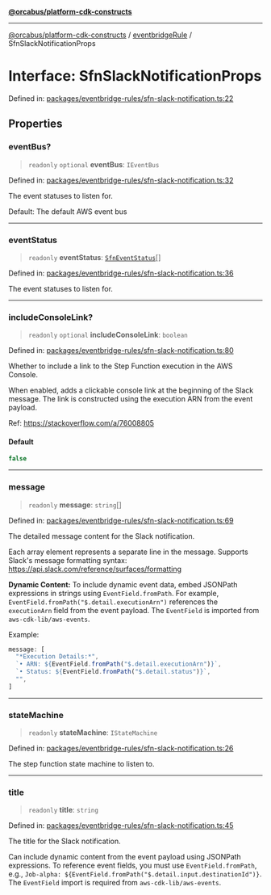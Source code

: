[**@orcabus/platform-cdk-constructs**](../../../../README.md)

***

[@orcabus/platform-cdk-constructs](../../../../README.md) / [eventbridgeRule](../README.md) / SfnSlackNotificationProps

# Interface: SfnSlackNotificationProps

Defined in: [packages/eventbridge-rules/sfn-slack-notification.ts:22](https://github.com/OrcaBus/platform-cdk-constructs/blob/main/packages/eventbridge-rules/sfn-slack-notification.ts#L22)

## Properties

### eventBus?

> `readonly` `optional` **eventBus**: `IEventBus`

Defined in: [packages/eventbridge-rules/sfn-slack-notification.ts:32](https://github.com/OrcaBus/platform-cdk-constructs/blob/main/packages/eventbridge-rules/sfn-slack-notification.ts#L32)

The event statuses to listen for.

 Default: The default AWS event bus

***

### eventStatus

> `readonly` **eventStatus**: [`SfnEventStatus`](../enumerations/SfnEventStatus.md)[]

Defined in: [packages/eventbridge-rules/sfn-slack-notification.ts:36](https://github.com/OrcaBus/platform-cdk-constructs/blob/main/packages/eventbridge-rules/sfn-slack-notification.ts#L36)

The event statuses to listen for.

***

### includeConsoleLink?

> `readonly` `optional` **includeConsoleLink**: `boolean`

Defined in: [packages/eventbridge-rules/sfn-slack-notification.ts:80](https://github.com/OrcaBus/platform-cdk-constructs/blob/main/packages/eventbridge-rules/sfn-slack-notification.ts#L80)

Whether to include a link to the Step Function execution in the AWS Console.

When enabled, adds a clickable console link at the beginning of the Slack message.
The link is constructed using the execution ARN from the event payload.

Ref: https://stackoverflow.com/a/76008805

#### Default

```ts
false
```

***

### message

> `readonly` **message**: `string`[]

Defined in: [packages/eventbridge-rules/sfn-slack-notification.ts:69](https://github.com/OrcaBus/platform-cdk-constructs/blob/main/packages/eventbridge-rules/sfn-slack-notification.ts#L69)

The detailed message content for the Slack notification.

Each array element represents a separate line in the message.
Supports Slack's message formatting syntax:
https://api.slack.com/reference/surfaces/formatting

**Dynamic Content:**
To include dynamic event data, embed JSONPath expressions in strings using `EventField.fromPath`.
For example, `EventField.fromPath("$.detail.executionArn")` references the `executionArn` field from the event payload.
The `EventField` is imported from `aws-cdk-lib/aws-events`.

Example:

```typescript
message: [
  "*Execution Details:*",
  `• ARN: ${EventField.fromPath("$.detail.executionArn")}`,
  `• Status: ${EventField.fromPath("$.detail.status")}`,
  "",
]
```

***

### stateMachine

> `readonly` **stateMachine**: `IStateMachine`

Defined in: [packages/eventbridge-rules/sfn-slack-notification.ts:26](https://github.com/OrcaBus/platform-cdk-constructs/blob/main/packages/eventbridge-rules/sfn-slack-notification.ts#L26)

The step function state machine to listen to.

***

### title

> `readonly` **title**: `string`

Defined in: [packages/eventbridge-rules/sfn-slack-notification.ts:45](https://github.com/OrcaBus/platform-cdk-constructs/blob/main/packages/eventbridge-rules/sfn-slack-notification.ts#L45)

The title for the Slack notification.

Can include dynamic content from the event payload using JSONPath expressions.
To reference event fields, you must use `EventField.fromPath`, e.g.,
`Job-alpha: ${EventField.fromPath("$.detail.input.destinationId")}`.
The `EventField` import is required from `aws-cdk-lib/aws-events`.
